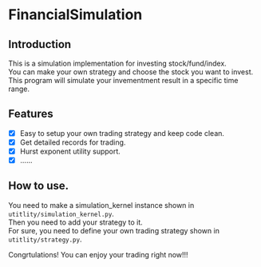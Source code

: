 # FinancialSimulation

## Introduction

This is a simulation implementation for investing stock/fund/index.  
You can make your own strategy and choose the stock you want to invest. This program will simulate your invementment result in a specific time range.

## Features
- [x] Easy to setup your own trading strategy and keep code clean.
- [x] Get detailed records for trading.
- [x] Hurst exponent utility support.
- [x] ......

## How to use.
You need to make a simulation_kernel instance shown in `utitlity/simulation_kernel.py`.  
Then you need to add your strategy to it.  
For sure, you need to define your own trading strategy shown in `utitlity/strategy.py`.  

Congrtulations! You can enjoy your trading right now!!!
